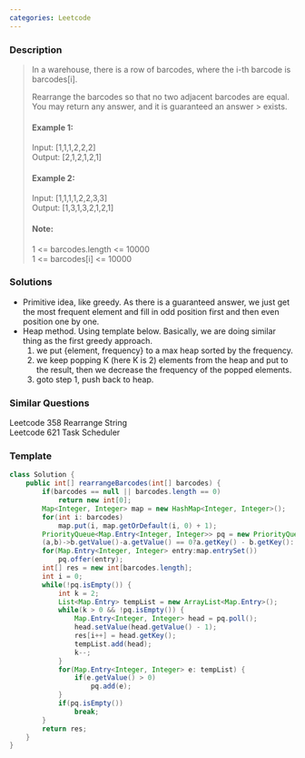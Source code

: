 ```yaml
---
categories: Leetcode
---
```

### Description

> In a warehouse, there is a row of barcodes, where the i-th barcode is barcodes[i].
> 
> Rearrange the barcodes so that no two adjacent barcodes are equal. You may return any answer, and it is guaranteed an answer > exists.
> #### Example 1:
> Input: [1,1,1,2,2,2]  
> Output: [2,1,2,1,2,1]
> #### Example 2:
> Input: [1,1,1,1,2,2,3,3]  
> Output: [1,3,1,3,2,1,2,1]
> #### Note:
> 1 <= barcodes.length <= 10000  
> 1 <= barcodes[i] <= 10000  


### Solutions  

- Primitive idea, like greedy. As there is a guaranteed answer, we just get the most frequent element and fill in odd position first and then even position one by one.
- Heap method. Using template below. Basically, we are doing similar thing as the first greedy approach. 
  1. we put {element, frequency} to a max heap sorted by the frequency. 
  2. we keep popping K (here K is 2) elements from the heap and put to the result, then we decrease the frequency of the popped elements.
  3. goto step 1, push back to heap.  
  
### Similar Questions
Leetcode 358 Rearrange String  
Leetcode 621 Task Scheduler  

### Template

``` java
class Solution {
    public int[] rearrangeBarcodes(int[] barcodes) {
        if(barcodes == null || barcodes.length == 0)
            return new int[0];
        Map<Integer, Integer> map = new HashMap<Integer, Integer>();
        for(int i: barcodes)
            map.put(i, map.getOrDefault(i, 0) + 1);
        PriorityQueue<Map.Entry<Integer, Integer>> pq = new PriorityQueue<Map.Entry<Integer, Integer>>(
		(a,b)->b.getValue()-a.getValue() == 0?a.getKey() - b.getKey(): b.getValue() - a.getValue());
        for(Map.Entry<Integer, Integer> entry:map.entrySet())
            pq.offer(entry);
        int[] res = new int[barcodes.length];
        int i = 0;
        while(!pq.isEmpty()) {
            int k = 2;
            List<Map.Entry> tempList = new ArrayList<Map.Entry>();
            while(k > 0 && !pq.isEmpty()) {
                Map.Entry<Integer, Integer> head = pq.poll();
                head.setValue(head.getValue() - 1);
                res[i++] = head.getKey();
                tempList.add(head);
                k--;
            }
            for(Map.Entry<Integer, Integer> e: tempList) {
                if(e.getValue() > 0) 
                    pq.add(e);
            }
            if(pq.isEmpty())
                break;
        }
        return res;
    }
}
    
```
